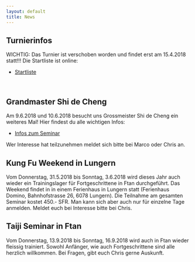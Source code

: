 ```yaml
---
layout: default
title: News
---
```


## Turnierinfos

WICHTIG: Das Turnier ist verschoben worden und findet erst am 15.4.2018 statt!!!
Die Startliste ist online: 
<ul class="small-block-grid-1 medium-block-grid-2 large-block-grid-3">
<li><a target="_blank" href="http://www.wu-shu.ch/images/Startliste.pdf" class="button-contact-info">Startliste</a></li>
</ul>
<br>

## Grandmaster Shi de Cheng

Am 9.6.2018 und 10.6.2018 besucht uns Grossmeister Shi de Cheng ein weiteres Mal! Hier findest du alle wichtigen Infos:
<ul class="small-block-grid-1 medium-block-grid-2 large-block-grid-3">
<li><a target="_blank" href="http://www.wu-shu.ch/images/Info_shidecheng.pdf" class="button-contact-info">Infos zum Seminar</a></li>
</ul>
Wer Interesse hat teilzunehmen meldet sich bitte bei Marco oder Chris an.
<br>

## Kung Fu Weekend in Lungern

Vom Donnerstag, 31.5.2018 bis Sonntag, 3.6.2018 wird dieses Jahr auch wieder ein Trainingslager für Fortgeschrittene in Ftan durchgeführt. Das Weekend findet in in einem Ferienhaus in Lungern statt (Ferienhaus Domino, Bahnhofstrasse 26, 6078 Lungern). Die Teilnahme am gesamten Seminar kostet 450.- SFR. Man kann sich aber auch nur für einzelne Tage anmelden. Meldet euch bei Interesse bitte bei Chris. 
<br>

## Taiji Seminar in Ftan
Vom Donnerstag, 13.9.2018 bis Sonntag, 16.9.2018 wird auch in Ftan wieder fleissig trainiert. Sowohl Anfänger, wie auch Fortgeschrittene sind alle herzlich willkommen. Bei Fragen, gibt euch Chris gerne Auskunft. 